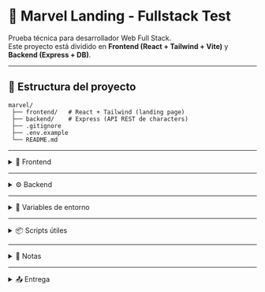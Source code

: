 # 🚀 Marvel Landing - Fullstack Test

Prueba técnica para desarrollador Web Full Stack.  
Este proyecto está dividido en **Frontend (React + Tailwind + Vite)** y **Backend (Express + DB)**.  

---

## 📂 Estructura del proyecto
```
marvel/
 ├── frontend/   # React + Tailwind (landing page)
 ├── backend/    # Express (API REST de characters)
 ├── .gitignore
 ├── .env.example
 └── README.md
```

---

<details>
<summary>🎨 Frontend</summary>

### Tecnologías
- React (con Vite)
- Tailwind CSS
- React Router
- Consumo de la API de Marvel

### Funcionalidades
- **Sección 1**: Slider de series/comics de Marvel.  
- **Sección 2**: Cards de personajes (12 iniciales de Marvel + los creados en el backend).  
- **Sección 3**: Formulario para crear un nuevo personaje (nombre, fecha, descripción, imagen).  
- **Extra (opcional)**: Vista detalle `/characters/:id` con descripción ampliada.  

### Instalación y ejecución
```bash
cd frontend
npm install
npm run dev
```

La app se iniciará en [http://localhost:5173](http://localhost:5173) (por defecto en Vite).
</details>

---

<details>
<summary>⚙️ Backend</summary>

### Tecnologías
- Node.js + Express
- Base de datos: **[especificar aquí: MongoDB / PostgreSQL / SQLite]**
- Dotenv para variables de entorno

### Endpoints requeridos
- `POST /characters` → Crear personaje con:
  - `name` (alfabético)  
  - `date` (string alfabético)  
  - `description` (alfabético)  
  - `img` (url)  

- `GET /characters/:id` → Obtener personaje por ID  

- *(Opcional)* `GET /characters` → Listar todos los personajes creados  

### Instalación y ejecución
```bash
cd backend
npm install
npm run dev
```

El servidor correrá en [http://localhost:3000](http://localhost:3000) (configurable vía `.env`).
</details>

---

<details>
<summary>🔑 Variables de entorno</summary>

Debes crear un archivo `.env` en la raíz a partir de `.env.example`:  

```bash
cp .env.example .env
```

### Ejemplo contenido `.env`:
```env
# ==========================
# Frontend (React + Vite)
# ==========================
VITE_MARVEL_PUBLIC_KEY=tu_public_key_aqui
VITE_MARVEL_PRIVATE_KEY=tu_private_key_aqui
VITE_API_BASE_URL=http://localhost:5000   # URL del backend

# ==========================
# Backend (Express)
# ==========================
PORT=5000

# Base de datos
# Ejemplo con MongoDB Atlas:
DB_URI=mongodb+srv://usuario:password@cluster0.mongodb.net/marvel-db

```
</details>

---

<details>
<summary>📦 Scripts útiles</summary>

- **Frontend**
  - `npm run dev` → Inicia servidor de desarrollo
  - `npm run build` → Construye la app

- **Backend**
  - `npm run dev` → Inicia servidor con nodemon (si lo configuras)
  - `npm start` → Inicia servidor en producción
</details>

---

<details>
<summary>📝 Notas</summary>

- El diseño de la landing page sigue el [Figma proporcionado](https://www.figma.com/design/hybU1uhWNTfZzovZKHhRYh/Prueba-tecnica-WH?node-id=2020-30&t=w7rhHkhr8Da30Gpc-1) (contraseña: `WH1234`).  
- El diseño es **responsive** siguiendo la guía de Figma.  
- Para consumir la API de Marvel, se deben generar claves en [Marvel Developer Portal](https://developer.marvel.com/).  
</details>

---

<details>
<summary>📤 Entrega</summary>

- Repositorio público en GitHub: **[colocar URL aquí]**    
</details>
